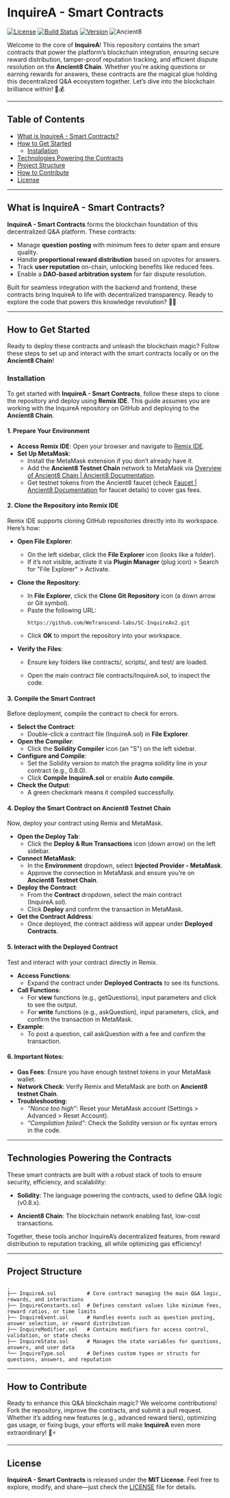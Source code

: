 
# InquireA - Smart Contracts
[![License](https://img.shields.io/badge/License-MIT-blue.svg)](https://opensource.org/licenses/MIT) [![Build Status](https://img.shields.io/badge/Build-Passing-brightgreen.svg)](https://github.com/WeTranscend-labs/FE-Realm-of-Cards/actions) [![Version](https://img.shields.io/badge/Version-1.0.0-orange.svg)](https://github.com/WeTranscend-labs/FE-Realm-of-Cards/releases) ![Ancient8](https://img.shields.io/badge/Blockchain-Ancient8-green.svg)

  

Welcome to the core of **InquireA**! This repository contains the smart contracts that power the platform’s blockchain integration, ensuring secure reward distribution, tamper-proof reputation tracking, and efficient dispute resolution on the **Ancient8 Chain**. Whether you're asking questions or earning rewards for answers, these contracts are the magical glue holding this decentralized Q&A ecosystem together. Let’s dive into the blockchain brilliance within! 🧠💰

----------

## Table of Contents

-   [What is InquireA - Smart Contracts?](#what-is-inquirea---smart-contracts)
-   [How to Get Started](#how-to-get-started)
    -   [Installation](#installation)
-   [Technologies Powering the Contracts](#technologies-powering-the-contracts)
-   [Project Structure](#project-structure)
-   [How to Contribute](#how-to-contribute)
-   [License](#license)

  

----------


## What is InquireA - Smart Contracts?

**InquireA - Smart Contracts** forms the blockchain foundation of this decentralized Q&A platform. These contracts:

-   Manage **question posting** with minimum fees to deter spam and ensure quality.
-   Handle **proportional reward distribution** based on upvotes for answers.
-   Track **user reputation** on-chain, unlocking benefits like reduced fees.
-   Enable a **DAO-based arbitration system** for fair dispute resolution.

Built for seamless integration with the backend and frontend, these contracts bring InquireA to life with decentralized transparency. Ready to explore the code that powers this knowledge revolution? 🧙‍♂️

----------


## How to Get Started

Ready to deploy these contracts and unleash the blockchain magic? Follow these steps to set up and interact with the smart contracts locally or on the **Ancient8 Chain**!

### Installation

To get started with **InquireA - Smart Contracts**, follow these steps to clone the repository and deploy using **Remix IDE**. This guide assumes you are working with the InquireA repository on GitHub and deploying to the **Ancient8 Chain**.

#### 1. **Prepare Your Environment**

-   **Access Remix IDE**: Open your browser and navigate to [Remix IDE](https://remix.ethereum.org/).
-   **Set Up MetaMask**:
    -   Install the MetaMask extension if you don’t already have it.
    -   Add the **Ancient8 Testnet Chain** network to MetaMask via [Overview of Ancient8 Chain | Ancient8 Documentation](https://docs.ancient8.gg/).
    -   Get testnet tokens from the Ancient8 faucet (check [Faucet | Ancient8 Documentation](https://docs.ancient8.gg/using-ancient8-chain/faucet) for faucet details) to cover gas fees.

#### 2. **Clone the Repository into Remix IDE**

Remix IDE supports cloning GitHub repositories directly into its workspace. Here’s how:

-   **Open File Explorer**:
    -   On the left sidebar, click the **File Explorer** icon (looks like a folder).
    -   If it’s not visible, activate it via **Plugin Manager** (plug icon) > Search for "File Explorer" > Activate.
-   **Clone the Repository**:
    -   In **File Explorer**, click the **Clone Git Repository** icon (a down arrow or Git symbol).
    -   Paste the following URL:
	     ```
	    https://github.com/WeTranscend-labs/SC-InquireAv2.git
	    ```
    -   Click **OK** to import the repository into your workspace.

-   **Verify the Files**:  
    -   Ensure key folders like contracts/, scripts/, and test/ are loaded.
      
    -   Open the main contract file contracts/InquireA.sol, to inspect the code.
      


#### 3. **Compile the Smart Contract**

Before deployment, compile the contract to check for errors.

-   **Select the Contract**:
    -   Double-click a contract file (InquireA.sol) in **File Explorer**.
-   **Open the Compiler**:
    -   Click the **Solidity Compiler** icon (an "S") on the left sidebar.
-   **Configure and Compile**:
    -   Set the Solidity version to match the pragma solidity line in your contract (e.g., 0.8.0).
    -   Click **Compile InquireA.sol** or enable **Auto compile**.
-   **Check the Output**:
    -   A green checkmark means it compiled successfully.

#### 4. **Deploy the Smart Contract on Ancient8 Testnet Chain**

Now, deploy your contract using Remix and MetaMask.

-   **Open the Deploy Tab**:
    -   Click the **Deploy & Run Transactions** icon (down arrow) on the left sidebar.
-   **Connect MetaMask**:
    -   In the **Environment** dropdown, select **Injected Provider - MetaMask**.
    -   Approve the connection in MetaMask and ensure you’re on **Ancient8 Testnet Chain**.
-   **Deploy the Contract**:
    -   From the **Contract** dropdown, select the main contract (InquireA.sol).
    -   Click **Deploy** and confirm the transaction in MetaMask.
-   **Get the Contract Address**:
    -   Once deployed, the contract address will appear under **Deployed Contracts**.

#### 5. **Interact with the Deployed Contract**

Test and interact with your contract directly in Remix.

-   **Access Functions**:
    -   Expand the contract under **Deployed Contracts** to see its functions.
-   **Call Functions**:
    -   For **view** functions (e.g., getQuestions), input parameters and click to see the output.
    -   For **write** functions (e.g., askQuestion), input parameters, click, and confirm the transaction in MetaMask.
-   **Example**:
    -   To post a question, call askQuestion with a fee and confirm the transaction.

#### 6. **Important Notes**:

-   **Gas Fees**: Ensure you have enough testnet tokens in your MetaMask wallet.
-   **Network Check**: Verify Remix and MetaMask are both on **Ancient8 testnet Chain**.
-   **Troubleshooting**:
    -   _“Nonce too high”_: Reset your MetaMask account (Settings > Advanced > Reset Account).
    -   _“Compilation failed”_: Check the Solidity version or fix syntax errors in the code.

----------


## Technologies Powering the Contracts

These smart contracts are built with a robust stack of tools to ensure security, efficiency, and scalability:

-   **Solidity**: The language powering the contracts, used to define Q&A logic (v0.8.x).

-   **Ancient8 Chain**: The blockchain network enabling fast, low-cost transactions.

Together, these tools anchor InquireA’s decentralized features, from reward distribution to reputation tracking, all while optimizing gas efficiency!

----------

## Project Structure

```
.
├── InquireA.sol          # Core contract managing the main Q&A logic, rewards, and interactions
├── InquireConstants.sol  # Defines constant values like minimum fees, reward ratios, or time limits
├── InquireEvent.sol      # Handles events such as question posting, answer selection, or reward distribution
├── InquireModifier.sol   # Contains modifiers for access control, validation, or state checks
├── InquireState.sol      # Manages the state variables for questions, answers, and user data
└── InquireType.sol       # Defines custom types or structs for questions, answers, and reputation
```
----------


## How to Contribute

Ready to enhance this Q&A blockchain magic? We welcome contributions! Fork the repository, improve the contracts, and submit a pull request. Whether it’s adding new features (e.g., advanced reward tiers), optimizing gas usage, or fixing bugs, your efforts will make **InquireA** even more extraordinary! 🧠⚡

----------

## License

**InquireA - Smart Contracts** is released under the **MIT License**. Feel free to explore, modify, and share—just check the [LICENSE](./LICENSE) file for details.
